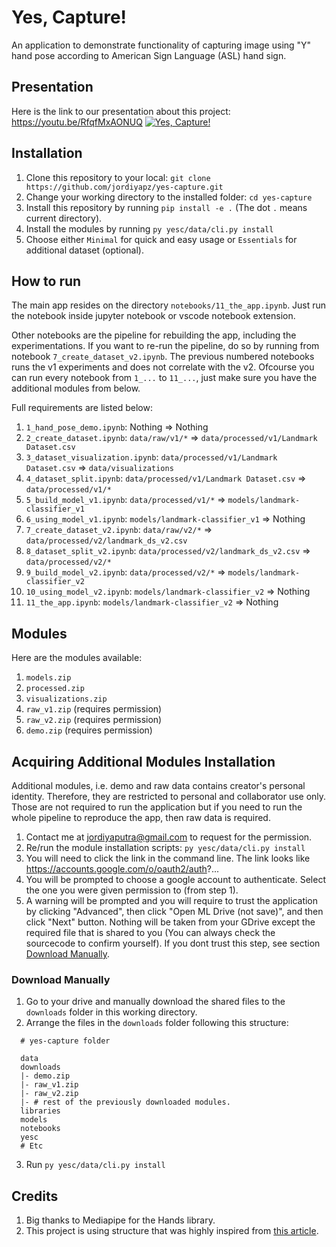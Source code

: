 # Yes, Capture!

An application to demonstrate functionality of capturing image using "Y" hand pose according to American Sign Language (ASL) hand sign.

## Presentation

Here is the link to our presentation about this project: https://youtu.be/RfqfMxAONUQ
[![Yes, Capture!](https://res.cloudinary.com/marcomontalbano/image/upload/v1642650366/video_to_markdown/images/youtube--RfqfMxAONUQ-c05b58ac6eb4c4700831b2b3070cd403.jpg)](https://www.youtube.com/watch?v=RfqfMxAONUQ "Yes, Capture!")

## Installation

1. Clone this repository to your local: `git clone https://github.com/jordiyapz/yes-capture.git`
2. Change your working directory to the installed folder: `cd yes-capture`
3. Install this repository by running `pip install -e .` (The dot `.` means current directory).
4. Install the modules by running `py yesc/data/cli.py install`
5. Choose either `Minimal` for quick and easy usage or `Essentials` for additional dataset (optional).

## How to run

The main app resides on the directory `notebooks/11_the_app.ipynb`. Just run the notebook inside jupyter notebook or vscode notebook extension.

Other notebooks are the pipeline for rebuilding the app, including the experimentations. If you want to re-run the pipeline, do so by running from notebook `7_create_dataset_v2.ipynb`. The previous numbered notebooks runs the v1 experiments and does not correlate with the v2. Ofcourse you can run every notebook from `1_...` to `11_...`, just make sure you have the additional modules from below.

Full requirements are listed below:

1. `1_hand_pose_demo.ipynb`: Nothing => Nothing
2. `2_create_dataset.ipynb`: `data/raw/v1/*` => `data/processed/v1/Landmark Dataset.csv`
3. `3_dataset_visualization.ipynb`: `data/processed/v1/Landmark Dataset.csv` => `data/visualizations`
4. `4_dataset_split.ipynb`: `data/processed/v1/Landmark Dataset.csv` => `data/processed/v1/*`
5. `5_build_model_v1.ipynb`: `data/processed/v1/*` => `models/landmark-classifier_v1`
6. `6_using_model_v1.ipynb`: `models/landmark-classifier_v1` => Nothing
7. `7_create_dataset_v2.ipynb`: `data/raw/v2/*` => `data/processed/v2/landmark_ds_v2.csv`
8. `8_dataset_split_v2.ipynb`: `data/processed/v2/landmark_ds_v2.csv` => `data/processed/v2/*`
9. `9_build_model_v2.ipynb`: `data/processed/v2/*` => `models/landmark-classifier_v2`
10. `10_using_model_v2.ipynb`: `models/landmark-classifier_v2` => Nothing
11. `11_the_app.ipynb`: `models/landmark-classifier_v2` => Nothing

## Modules

Here are the modules available:

1. `models.zip`
2. `processed.zip`
3. `visualizations.zip`
4. `raw_v1.zip` (requires permission)
5. `raw_v2.zip` (requires permission)
7. `demo.zip` (requires permission)

## Acquiring Additional Modules Installation

Additional modules, i.e. demo and raw data contains creator's personal identity. Therefore, they are restricted to personal and collaborator use only. Those are not required to run the application but if you need to run the whole pipeline to reproduce the app, then raw data is required.

1. Contact me at [jordiyaputra@gmail.com](mailto://jordiyaputra@gmail.com) to request for the permission.
2. Re/run the module installation scripts: `py yesc/data/cli.py install`
3. You will need to click the link in the command line. The link looks like https://accounts.google.com/o/oauth2/auth?...
4. You will be prompted to choose a google account to authenticate. Select the one you were given permission to (from step 1).
5. A warning will be prompted and you will require to trust the application by clicking "Advanced", then click "Open ML Drive (not save)", and then click "Next" button. Nothing will be taken from your GDrive except the required file that is shared to you (You can always check the sourcecode to confirm yourself). If you dont trust this step, see section [Download Manually](https://github.com/jordiyapz/yes-capture#download-manually).

### Download Manually

1. Go to your drive and manually download the shared files to the `downloads` folder in this working directory.
2. Arrange the files in the `downloads` folder following this structure:

```
  # yes-capture folder

  data
  downloads
  |- demo.zip
  |- raw_v1.zip
  |- raw_v2.zip
  |- # rest of the previously downloaded modules.
  libraries
  models
  notebooks
  yesc
  # Etc
```

3. Run `py yesc/data/cli.py install`

## Credits

1. Big thanks to Mediapipe for the Hands library.
2. This project is using structure that was highly inspired from [this article](https://towardsdatascience.com/structuring-machine-learning-projects-be473775a1b6).
